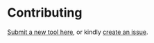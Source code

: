 # Contributing

[Submit a new tool here](https://forms.gle/c3ynjWPuh7UK8czo7), 
or kindly [create an issue](https://github.com/MethodBlack/riseofmachine/issues).


